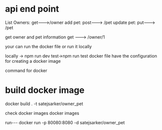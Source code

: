 # api end point
List Owners:
get--->/owner
add pet:
post---> /pet
update pet:
put---> /pet

get owner and pet information
get ---> /owner/1

your can run the docker file or run it locally 

locally -> npm run dev  test->npm run test
docker file have the configuration for creating a docker image 

command for docker 

# build docker image
docker build . -t satejsarker/owner_pet

check docker images
docker images

run---
docker run -p 80080:8080 -d satejsarker/owner_pet

